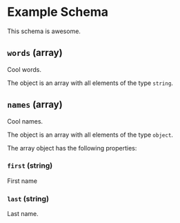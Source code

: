 # Example Schema

This schema is awesome.

## `words` (array)

Cool words.

The object is an array with all elements of the type `string`.

## `names` (array)

Cool names.

The object is an array with all elements of the type `object`.

The array object has the following properties:

### `first` (string)

First name

### `last` (string)

Last name.